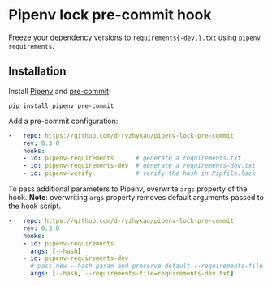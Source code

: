 # Pipenv lock pre-commit hook

Freeze your dependency versions to `requirements{-dev,}.txt`
using `pipenv requirements`.

## Installation

Install [Pipenv](https://pipenv.pypa.io/) and [pre-commit](https://pre-commit.com):
```shell
pip install pipenv pre-commit
```

Add a pre-commit configuration:
```yaml
-   repo: https://github.com/d-ryzhykau/pipenv-lock-pre-commit
    rev: 0.3.0
    hooks:
    - id: pipenv-requirements      # generate a requirements.txt
    - id: pipenv-requirements-dev  # generate a requirements-dev.txt
    - id: pipenv-verify            # verify the hash in Pipfile.lock
```

To pass additional parameters to Pipenv, overwrite `args` property of the hook.
**Note**: overwriting `args` property removes default arguments passed to the hook script.
```yaml
-   repo: https://github.com/d-ryzhykau/pipenv-lock-pre-commit
    rev: 0.3.0
    hooks:
    - id: pipenv-requirements
      args: [--hash]
    - id: pipenv-requirements-dev
      # pass new --hash param and preserve default --requirements-file option
      args: [--hash, --requirements-file=requirements-dev.txt]
```

